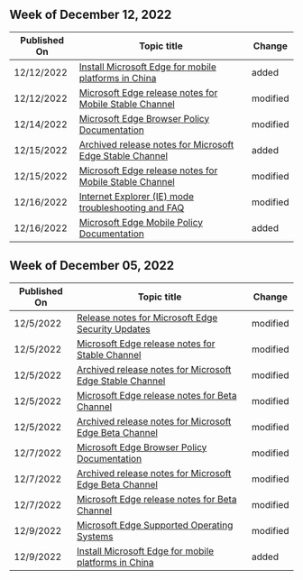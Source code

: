 <!-- This file is generated automatically each week. Changes made to this file will be overwritten.-->



## Week of December 12, 2022


| Published On |Topic title | Change |
|------|------------|--------|
| 12/12/2022 | [Install Microsoft Edge for mobile platforms in China](https://learn.microsoft.com/en-us/DeployEdge/microsoft-edge-install-mobile-china) | added |
| 12/12/2022 | [Microsoft Edge release notes for Mobile Stable Channel](https://learn.microsoft.com/en-us/DeployEdge/microsoft-edge-relnote-mobile-stable-channel) | modified |
| 12/14/2022 | [Microsoft Edge Browser Policy Documentation](/DeployEdge/microsoft-edge-policies) | modified |
| 12/15/2022 | [Archived release notes for Microsoft Edge Stable Channel](/DeployEdge/microsoft-edge-relnote-archive-mobile-stable-channel) | added |
| 12/15/2022 | [Microsoft Edge release notes for Mobile Stable Channel](/DeployEdge/microsoft-edge-relnote-mobile-stable-channel) | modified |
| 12/16/2022 | [Internet Explorer (IE) mode troubleshooting and FAQ](/DeployEdge/edge-ie-mode-faq) | modified |
| 12/16/2022 | [Microsoft Edge Mobile Policy Documentation](/DeployEdge/microsoft-edge-mobile-policies) | added |


## Week of December 05, 2022


| Published On |Topic title | Change |
|------|------------|--------|
| 12/5/2022 | [Release notes for Microsoft Edge Security Updates](/DeployEdge/microsoft-edge-relnotes-security) | modified |
| 12/5/2022 | [Microsoft Edge release notes for Stable Channel](/DeployEdge/microsoft-edge-relnote-stable-channel) | modified |
| 12/5/2022 | [Archived release notes for Microsoft Edge Stable Channel](/DeployEdge/microsoft-edge-relnote-archive-stable-channel) | modified |
| 12/5/2022 | [Microsoft Edge release notes for Beta Channel](/DeployEdge/microsoft-edge-relnote-beta-channel) | modified |
| 12/5/2022 | [Archived release notes for Microsoft Edge Beta Channel](/DeployEdge/microsoft-edge-relnote-archive-beta-channel) | modified |
| 12/7/2022 | [Microsoft Edge Browser Policy Documentation](/DeployEdge/microsoft-edge-policies) | modified |
| 12/7/2022 | [Archived release notes for Microsoft Edge Beta Channel](/DeployEdge/microsoft-edge-relnote-archive-beta-channel) | modified |
| 12/7/2022 | [Microsoft Edge release notes for Beta Channel](/DeployEdge/microsoft-edge-relnote-beta-channel) | modified |
| 12/9/2022 | [Microsoft Edge Supported Operating Systems](/DeployEdge/microsoft-edge-supported-operating-systems) | modified |
| 12/9/2022 | [Install Microsoft Edge for mobile platforms in China](/DeployEdge/microsoft-edge-install-mobile-china) | added |
